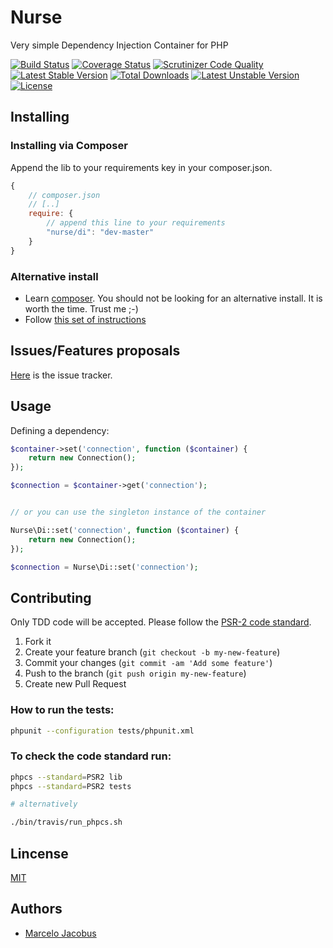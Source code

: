 # Nurse

Very simple Dependency Injection Container for PHP

[![Build Status](https://travis-ci.org/mjacobus/nurse.png?branch=master)](https://travis-ci.org/mjacobus/nurse)
[![Coverage Status](https://coveralls.io/repos/mjacobus/nurse/badge.png)](https://coveralls.io/r/mjacobus/nurse)
[![Scrutinizer Code Quality](https://scrutinizer-ci.com/g/mjacobus/nurse/badges/quality-score.png?b=master)](https://scrutinizer-ci.com/g/mjacobus/nurse/?branch=master)
[![Latest Stable Version](https://poser.pugx.org/nurse/di/v/stable.svg)](https://packagist.org/packages/nurse/di)
[![Total Downloads](https://poser.pugx.org/nurse/di/downloads.svg)](https://packagist.org/packages/nurse/di)
[![Latest Unstable Version](https://poser.pugx.org/nurse/di/v/unstable.svg)](https://packagist.org/packages/nurse/di)
[![License](https://poser.pugx.org/nurse/di/license.svg)](https://packagist.org/packages/nurse/di)

## Installing

### Installing via Composer
Append the lib to your requirements key in your composer.json.

```javascript
{
    // composer.json
    // [..]
    require: {
        // append this line to your requirements
        "nurse/di": "dev-master"
    }
}
```

### Alternative install
- Learn [composer](https://getcomposer.org). You should not be looking for an alternative install. It is worth the time. Trust me ;-)
- Follow [this set of instructions](#installing-via-composer)

## Issues/Features proposals

[Here](https://github.com/mjacobus/nurse/issues) is the issue tracker.

## Usage

Defining a dependency:

```php
$container->set('connection', function ($container) {
    return new Connection();
});

$connection = $container->get('connection');


// or you can use the singleton instance of the container

Nurse\Di::set('connection', function ($container) {
    return new Connection();
});

$connection = Nurse\Di::set('connection');

```

## Contributing

Only TDD code will be accepted. Please follow the [PSR-2 code standard](https://github.com/php-fig/fig-standards/blob/master/accepted/PSR-2-coding-style-guide.md).

1. Fork it
2. Create your feature branch (`git checkout -b my-new-feature`)
3. Commit your changes (`git commit -am 'Add some feature'`)
4. Push to the branch (`git push origin my-new-feature`)
5. Create new Pull Request

### How to run the tests:

```bash
phpunit --configuration tests/phpunit.xml
```

### To check the code standard run:

```bash
phpcs --standard=PSR2 lib
phpcs --standard=PSR2 tests

# alternatively

./bin/travis/run_phpcs.sh
```

## Lincense
[MIT](MIT-LICENSE)

## Authors

- [Marcelo Jacobus](https://github.com/mjacobus)

